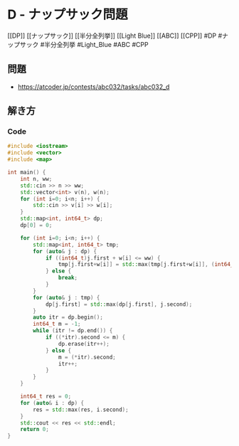 # D - ナップサック問題
[[DP]] [[ナップサック]] [[半分全列挙]] [[Light Blue]] [[ABC]] [[CPP]]
#DP #ナップサック #半分全列挙 #Light_Blue #ABC #CPP 

## 問題
- https://atcoder.jp/contests/abc032/tasks/abc032_d

## 解き方
### Code
```c++
#include <iostream>
#include <vector>
#include <map>

int main() {
    int n, ww;
    std::cin >> n >> ww;
    std::vector<int> v(n), w(n);
    for (int i=0; i<n; i++) {
        std::cin >> v[i] >> w[i];
    }
    std::map<int, int64_t> dp;
    dp[0] = 0;

    for (int i=0; i<n; i++) {
        std::map<int, int64_t> tmp;
        for (auto& j : dp) {
            if ((int64_t)j.first + w[i] <= ww) {
                tmp[j.first+w[i]] = std::max(tmp[j.first+w[i]], (int64_t)j.second+v[i]);
            } else {
                break;
            }
        }
        for (auto& j : tmp) {
            dp[j.first] = std::max(dp[j.first], j.second);
        }
        auto itr = dp.begin();
        int64_t m = -1;
        while (itr != dp.end()) {
            if ((*itr).second <= m) {
                dp.erase(itr++);
            } else {
                m = (*itr).second;
                itr++;
            }
        }
    }

    int64_t res = 0;
    for (auto& i : dp) {
        res = std::max(res, i.second);
    }
    std::cout << res << std::endl;
    return 0;
}
```